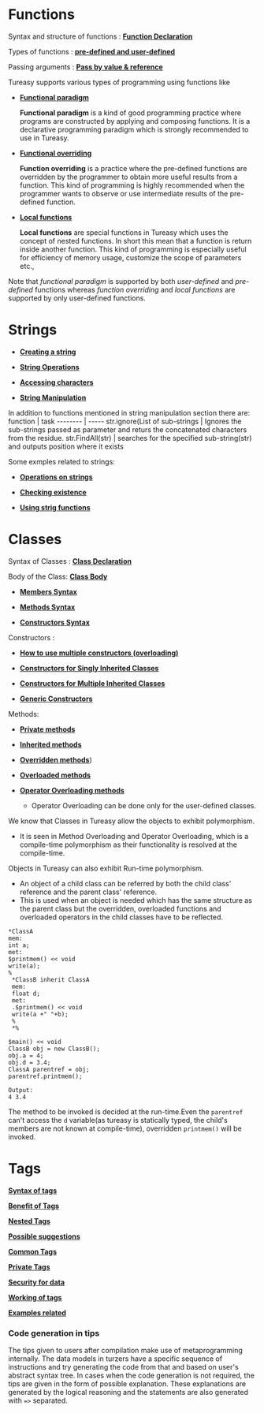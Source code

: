 # Functions
Syntax and structure of functions : [**Function Declaration**](https://github.com/IITH-POPL1/language-manual-iith3/blob/main/Examples.md#program-1-to-print-hello-world-using-tureasy)

Types of functions : [**pre-defined and user-defined**](https://github.com/IITH-POPL1/language-manual-iith3/blob/main/Tutorial.md#user-content-functions:~:text=Functions%20are%20of%202%20types%3A%20pre%2Ddefined,user%2Ddefined%20functions%20as%20a%20better%20approach.)

Passing arguments : [**Pass by value & reference**](https://github.com/IITH-POPL1/language-manual-iith3/blob/main/Specifications.md#user-content-pass-by-value-or-pass-by-reference:~:text=In%20Tureasy%20variables%20can%20be%20passed%20by%20reference%20or%20by%20value)

Tureasy supports various types of programming using functions like
- [**Functional paradigm**](https://github.com/IITH-POPL1/language-manual-iith3/blob/main/Specifications.md#user-content-functional-paradigm:~:text=Tureasy%20also%20supports%20functional%20paradigm)

   **Functional paradigm** is a kind of good programming practice where programs are constructed by applying and composing functions. It is a declarative programming paradigm which is strongly recommended to use in Tureasy.

- [**Functional overriding**](https://github.com/IITH-POPL1/language-manual-iith3/blob/main/Specifications.md#user-content-functional-paradigm:~:text=Overriding%20built%2Din%20functions)

   **Function overriding** is a practice where the pre-defined functions are overridden by the programmer to obtain more useful results from a function. This kind of programming is highly recommended when the programmer wants to observe or use intermediate results of the pre-defined function.

- [**Local functions**](https://github.com/IITH-POPL1/language-manual-iith3/blob/main/Specifications.md#user-content-local-functions:~:text=The%20functions%20can%20be%20defined%20inside,as%20parameters.%20Here%20is%20an%20example)

   **Local functions** are special functions in Tureasy which uses the concept of nested functions. In short this mean that a function is return inside another function. This kind of programming is especially useful for efficiency of memory usage, customize the scope of parameters etc.,

Note that *functional paradigm* is supported by both *user-defined* and *pre-defined* functions whereas *function overriding* and *local functions* are supported by only user-defined functions.



# Strings
- [**Creating a string**](https://github.com/IITH-POPL1/language-manual-iith3/blob/main/Tutorial.md#user-content-strings:~:text=Creating%20strings)

- [**String Operations**](https://github.com/IITH-POPL1/language-manual-iith3/blob/main/Tutorial.md#user-content-creating-strings:~:text=World%E2%80%9D%3B-,String%20operations,In%20above%20example%20string%20concatenation%20operator%20%2B%20and%20string%20duplicate%20operator%20*%20were%20used.)

- [**Accessing characters**](https://github.com/IITH-POPL1/language-manual-iith3/blob/main/Specifications.md#user-content-creations-of-strings:~:text=Accessing%20characters%20in%20a%20string)

- [**String Manipulation**](https://github.com/IITH-POPL1/language-manual-iith3/blob/main/Tutorial.md#user-content-string-operations:~:text=Manipulating%20strings,the%20string%20OR%20length%20of%20string)

In addition to functions mentioned in string manipulation section there are:
function  |  task
--------  |  -----
str.ignore(List of sub-strings | Ignores the sub-strings passed as parameter and returs the concatenated characters from the residue. 
str.FindAll(str) 	| searches for the specified sub-string(str) and outputs position where it exists


Some exmples related to strings:
- [**Operations on strings**](https://github.com/IITH-POPL1/language-manual-iith3/blob/main/Specifications.md#user-content-accessing-characters-in-a-string:~:text=String%20operations,%60%60)

- [**Checking existence**](https://github.com/IITH-POPL1/language-manual-iith3/blob/main/Specifications.md#user-content-string-operations:~:text=Existence%20of%20substring%20within%20string%20can,the%20above%20method%20is%20case%20sensetive)

- [**Using strig functions**](https://github.com/IITH-POPL1/language-manual-iith3/blob/main/Specifications.md#user-content-string-operations:~:text=Some%20Standard%20String%20functions,outputs%20length%20of%20string%20by%20default)



# Classes

Syntax of Classes :  [**Class Declaration**](https://github.com/IITH-POPL1/language-manual-iith3/blob/main/Language%20Manual.md#user-content-obscuring:~:text=Classes%3A,which%20is%20a%20given%20by%20class%2Dinitializer)

Body of the Class: [**Class Body**](https://github.com/IITH-POPL1/language-manual-iith3/blob/main/Language%20Manual.md#user-content-inherited-classes-and-parent-classes:~:text=Class%20BodyBody%20contains%20declaration%20of%20members%2C%20methods%2C%20constructors)
 

 - [**Members Syntax**](https://github.com/IITH-POPL1/language-manual-iith3/blob/main/Language%20Manual.md#user-content-syntax:~:text=members%3A,_var_declartion%20%2D%2D%3Eprivate%20members)
 
 - [**Methods Syntax**](https://github.com/IITH-POPL1/language-manual-iith3/blob/main/Language%20Manual.md#user-content-syntax-1:~:text=Syntax%3A-,methods%3A,.func%2Ddeclaration%20%2D%2D%3Eoverridden%20methods,-.)
 
 - [**Constructors Syntax**](https://github.com/IITH-POPL1/language-manual-iith3/blob/main/Language%20Manual.md#user-content-syntax-for-function-declarator:~:text=con%2Ddeclarator%20contains%20no%20identifier%20but%20only,also%20specified%20when%20there%20is%20inheritance.)


Constructors :
     

 - [**How to use multiple constructors (overloading)**](https://github.com/IITH-POPL1/language-manual-iith3/blob/main/Specifications.md#user-content-constructors:~:text=Multiple%20constructors%20can%20be%20made%20for%20a%20class.)
 
 - [**Constructors for Singly Inherited Classes**](https://github.com/IITH-POPL1/language-manual-iith3/blob/main/Specifications.md#user-content-private-methods:~:text=Inheritance,name%20%20in%20the%20class%20definition.%60%60)
 
 - [**Constructors for Multiple Inherited Classes**](https://github.com/IITH-POPL1/language-manual-iith3/blob/main/Specifications.md#user-content-multiple-inheritance:~:text=*C%20inherit%20A%2CB,as%20in%20definition.%60%60)
 
 - [**Generic Constructors**](https://github.com/IITH-POPL1/language-manual-iith3/blob/main/Language%20Manual.md#user-content-constructor-for-inherited-classes:~:text=Generic%20Constructors,parameter%2Dlist.Only%20generic%20classes%20have%20generic%20constructors.)
 
 Methods:
 
 - [**Private methods**](https://github.com/IITH-POPL1/language-manual-iith3/blob/main/Specifications.md#user-content-constructors:~:text=Private%20Methods,Private%20methods%20start%20with%20_%24.)
 
 - [**Inherited methods**](https://github.com/IITH-POPL1/language-manual-iith3/blob/main/Language%20Manual.md#user-content-inherited-methods:~:text=A%20class%20inherits%20all%20the%20public,type%20as%20of%20the%20inherited%20methods.)
 
 - [**Overridden methods**](https://github.com/IITH-POPL1/language-manual-iith3/blob/main/Language%20Manual.md#user-content-overriden-methods:~:text=Only%20the%20public%20methods%20that%20are,the%20parent%20class%2Didentifier%20if%20multiple%20inherited))
 
 - [**Overloaded methods**](https://github.com/IITH-POPL1/language-manual-iith3/blob/main/Language%20Manual.md#user-content-overloaded-methods:~:text=Two%20non%20%2Dprivate%20methods%20of%20a,of%20arguments%20of%20both%20the%20methods.)
 
 - [**Operator Overloading methods**](https://github.com/IITH-POPL1/language-manual-iith3/blob/main/Specifications.md#user-content-local-functions:~:text=Functions%20for%20Operator%20Overridding)
  
    - Operator Overloading can be done only for the user-defined classes.
    
We know that Classes in Tureasy allow the objects to exhibit polymorphism.

 - It is seen in Method Overloading and Operator Overloading,
which is a compile-time polymorphism as their functionality is resolved at the compile-time.

Objects in Tureasy can also exhibit Run-time polymorphism.

 - An object of a child class can be referred by both the child class' reference and the parent class' reference.
- This is used when an object is needed which has the same  structure as the parent class but the overridden, overloaded functions and overloaded operators in the child classes have to be reflected.

```
*ClassA
mem:
int a;
met:
$printmem() << void
write(a);
%
 *ClassB inherit ClassA
 mem:
 float d;
 met:
 .$printmem() << void
 write(a +" "+b);
 %
 *%

$main() << void
ClassB obj = new ClassB();
obj.a = 4;
obj.d = 3.4;
ClassA parentref = obj;
parentref.printmem();
```
```
Output:
4 3.4
```
The method to be invoked is decided at the run-time.Even the `parentref` can't access  the `d` variable(as tureasy is statically typed, the child's members are not known  at compile-time), overridden `printmem()` will be invoked.  

# Tags

[**Syntax of tags**](https://github.com/IITH-POPL1/language-manual-iith3/blob/main/Tutorial.md#user-content-overriding-and-overloading:~:text=*%25-,Tags)

[**Benefit of Tags**](https://github.com/IITH-POPL1/language-manual-iith3/blob/main/Tutorial.md#user-content-overriding-and-overloading:~:text=*%25-,Tags)

[**Nested Tags**](https://github.com/IITH-POPL1/language-manual-iith3/blob/main/Tutorial.md#user-content-overriding-and-overloading:~:text=*%25-,Tags)

[**Possible suggestions**](https://github.com/IITH-POPL1/language-manual-iith3/blob/main/Language%20Manual.md#user-content-generic-constructors:~:text=Tags%20and%20Turzers)

[**Common Tags**](https://github.com/IITH-POPL1/language-manual-iith3/blob/main/Language%20Manual.md#user-content-generic-constructors:~:text=Tags%20and%20Turzers)

[**Private Tags**](https://github.com/IITH-POPL1/language-manual-iith3/blob/main/Tutorial.md#user-content-overriding-and-overloading:~:text=*%25-,Tags)

[**Security for data**](https://github.com/IITH-POPL1/language-manual-iith3/blob/main/Language%20Manual.md#user-content-tags-and-turzers:~:text=These%20turzers%20have%20an%20additional%20requirement%20of%20.tcnf%20files)

[**Working of tags**](https://github.com/IITH-POPL1/language-manual-iith3/blob/main/Language%20Manual.md#user-content-generic-constructors:~:text=Tags%20and%20Turzers)

[**Examples related**](https://github.com/manojgayala/POPL1/blob/srikar/Final%20Examples.md)

### Code generation in tips
The tips given to users after compilation make use of metaprogramming internally. The data models in turzers have a specific sequence of instructions and try generating the code from that and based on user's abstract syntax tree. In cases when the code generation is not required, the tips are given in the form of possible explanation. These explanations are generated by the logical reasoning and the statements are also generated with `=>` separated.







